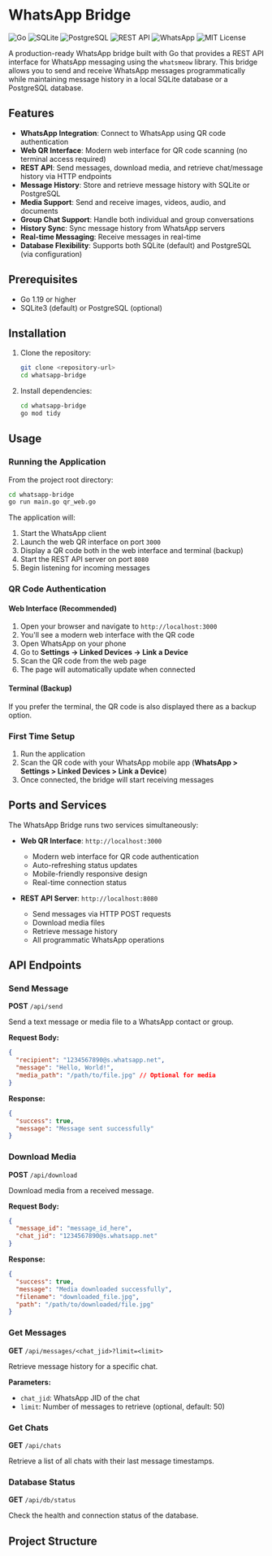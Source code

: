 # WhatsApp Bridge

![Go](https://img.shields.io/badge/Go-1.19%2B-blue?style=for-the-badge&logo=go&logoColor=white)
![SQLite](https://img.shields.io/badge/SQLite-Database-lightgrey?style=for-the-badge&logo=sqlite&logoColor=white)
![PostgreSQL](https://img.shields.io/badge/PostgreSQL-Database-336791?style=for-the-badge&logo=postgresql&logoColor=white)
![REST API](https://img.shields.io/badge/REST-API-green?style=for-the-badge&logo=fastapi&logoColor=white)
![WhatsApp](https://img.shields.io/badge/WhatsApp-Integration-25D366?style=for-the-badge&logo=whatsapp&logoColor=white)
![MIT License](https://img.shields.io/badge/License-MIT-yellow?style=for-the-badge)

A production-ready WhatsApp bridge built with Go that provides a REST API interface for WhatsApp messaging using the `whatsmeow` library. This bridge allows you to send and receive WhatsApp messages programmatically while maintaining message history in a local SQLite database or a PostgreSQL database.

## Features

- **WhatsApp Integration**: Connect to WhatsApp using QR code authentication
- **Web QR Interface**: Modern web interface for QR code scanning (no terminal access required)
- **REST API**: Send messages, download media, and retrieve chat/message history via HTTP endpoints
- **Message History**: Store and retrieve message history with SQLite or PostgreSQL
- **Media Support**: Send and receive images, videos, audio, and documents
- **Group Chat Support**: Handle both individual and group conversations
- **History Sync**: Sync message history from WhatsApp servers
- **Real-time Messaging**: Receive messages in real-time
- **Database Flexibility**: Supports both SQLite (default) and PostgreSQL (via configuration)

## Prerequisites

- Go 1.19 or higher
- SQLite3 (default) or PostgreSQL (optional)

## Installation

1. Clone the repository:
   ```bash
   git clone <repository-url>
   cd whatsapp-bridge
   ```

2. Install dependencies:
   ```bash
   cd whatsapp-bridge
   go mod tidy
   ```

## Usage

### Running the Application

From the project root directory:

```bash
cd whatsapp-bridge
go run main.go qr_web.go
```

The application will:
1. Start the WhatsApp client
2. Launch the web QR interface on port `3000`
3. Display a QR code both in the web interface and terminal (backup)
4. Start the REST API server on port `8080`
5. Begin listening for incoming messages

### QR Code Authentication

#### Web Interface (Recommended)
1. Open your browser and navigate to `http://localhost:3000`
2. You'll see a modern web interface with the QR code
3. Open WhatsApp on your phone
4. Go to **Settings → Linked Devices → Link a Device**
5. Scan the QR code from the web page
6. The page will automatically update when connected

#### Terminal (Backup)
If you prefer the terminal, the QR code is also displayed there as a backup option.

### First Time Setup

1. Run the application
2. Scan the QR code with your WhatsApp mobile app (**WhatsApp > Settings > Linked Devices > Link a Device**)
3. Once connected, the bridge will start receiving messages

## Ports and Services

The WhatsApp Bridge runs two services simultaneously:

- **Web QR Interface**: `http://localhost:3000`
  - Modern web interface for QR code authentication
  - Auto-refreshing status updates
  - Mobile-friendly responsive design
  - Real-time connection status

- **REST API Server**: `http://localhost:8080`
  - Send messages via HTTP POST requests
  - Download media files
  - Retrieve message history
  - All programmatic WhatsApp operations

## API Endpoints

### Send Message

**POST** `/api/send`

Send a text message or media file to a WhatsApp contact or group.

**Request Body:**
```json
{
  "recipient": "1234567890@s.whatsapp.net",
  "message": "Hello, World!",
  "media_path": "/path/to/file.jpg" // Optional for media
}
```

**Response:**
```json
{
  "success": true,
  "message": "Message sent successfully"
}
```

### Download Media

**POST** `/api/download`

Download media from a received message.

**Request Body:**
```json
{
  "message_id": "message_id_here",
  "chat_jid": "1234567890@s.whatsapp.net"
}
```

**Response:**
```json
{
  "success": true,
  "message": "Media downloaded successfully",
  "filename": "downloaded_file.jpg",
  "path": "/path/to/downloaded/file.jpg"
}
```

### Get Messages

**GET** `/api/messages/<chat_jid>?limit=<limit>`

Retrieve message history for a specific chat.

**Parameters:**
- `chat_jid`: WhatsApp JID of the chat
- `limit`: Number of messages to retrieve (optional, default: 50)

### Get Chats

**GET** `/api/chats`

Retrieve a list of all chats with their last message timestamps.

### Database Status

**GET** `/api/db/status`

Check the health and connection status of the database.

## Project Structure

```